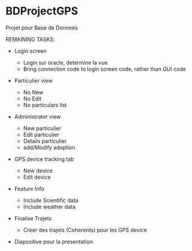 # BDProjectGPS
Projet pour Base de Donnees


REMAINING TASKS:

  - Login screen
    - Login sur oracle, determine la vue
    - Bring connection code to login screen code, rather than GUI code    

  - Particulier view
    - No New
    - No Edit
    - No particulars list
    
  - Administrator view
    - New particulier
    - Edit particulier
    - Details particulier
    - add/Modify adoption
    
  - GPS device tracking tab
    - New device
    - Edit device
  
  - Feature Info
    - Include Scientific data
    - Include weather data
    
    
  - Finalise Trajets
    - Creer des trajets (Coherents) pour les GPS device

  
    
  - Diapositive pour la presentation
  
    
    
